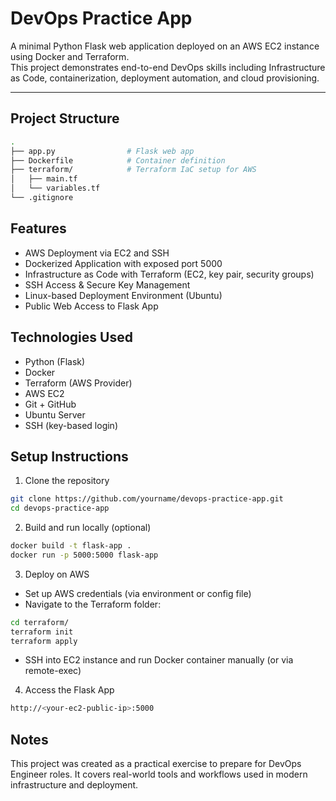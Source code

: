 # DevOps Practice App

A minimal Python Flask web application deployed on an AWS EC2 instance using Docker and Terraform.  
This project demonstrates end-to-end DevOps skills including Infrastructure as Code, containerization, deployment automation, and cloud provisioning.

---

## Project Structure

```bash
.
├── app.py                # Flask web app
├── Dockerfile            # Container definition
├── terraform/            # Terraform IaC setup for AWS
│   ├── main.tf
│   └── variables.tf
└── .gitignore
```

## Features

- AWS Deployment via EC2 and SSH
- Dockerized Application with exposed port 5000
- Infrastructure as Code with Terraform (EC2, key pair, security groups)
- SSH Access & Secure Key Management
- Linux-based Deployment Environment (Ubuntu)
- Public Web Access to Flask App

## Technologies Used

- Python (Flask)
- Docker
- Terraform (AWS Provider)
- AWS EC2
- Git + GitHub
- Ubuntu Server
- SSH (key-based login)

## Setup Instructions

1. Clone the repository

```bash
git clone https://github.com/yourname/devops-practice-app.git
cd devops-practice-app
```

2. Build and run locally (optional)

```bash
docker build -t flask-app .
docker run -p 5000:5000 flask-app
```

3. Deploy on AWS
- Set up AWS credentials (via environment or config file)
- Navigate to the Terraform folder:

```bash
cd terraform/
terraform init
terraform apply
```

- SSH into EC2 instance and run Docker container manually (or via remote-exec)

4. Access the Flask App
```bash
http://<your-ec2-public-ip>:5000
```

## Notes

This project was created as a practical exercise to prepare for DevOps Engineer roles.
It covers real-world tools and workflows used in modern infrastructure and deployment.
